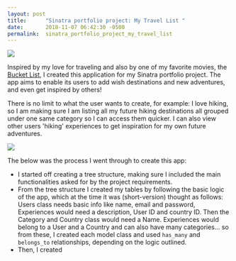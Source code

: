 ```yaml
---
layout: post
title:      "Sinatra portfolio project: My Travel List "
date:       2018-11-07 06:42:30 -0500
permalink:  sinatra_portfolio_project_my_travel_list
---
```


![](http://www.tripcrazed.com/wp-content/uploads/2015/10/TravellingTips_TOPBANNER.jpg)

Inspired by my love for traveling and also by one of my favorite movies, the [Bucket List](https://www.youtube.com/watch?v=vc3mkG21ob4), I created this application for my Sinatra portfolio project. The app aims to enable its users to add wish destinations and new adventures, and even get inspired by others!

There is no limit to what the user wants to create, for example: I love hiking, so I am making sure I am listing all my future hiking destinations all grouped under one same category so I can access them quicker. I can also view other users 'hiking' experiences to get inspiration for my own future adventures. 

![](https://goo.gl/images/oTcY7Y)

The below was the process I went through to create this app: 

* I started off creating a tree structure, making sure I included the main functionalities asked for by the project requirements. 
* From the tree structure I created my tables by following the basic logic of the app, which at the time it was (short-version) thought as follows: Users class needs basic info like name, email and password, Experiences would need a description, User ID and country ID. Then the Category and Country class would need a Name. Experiences would belong to a User and a Country and can also have many categories... so from these, I created each model class and used `has_many` and `belongs_to` relationships, depending on the logic outlined. 
* Then, I created 




